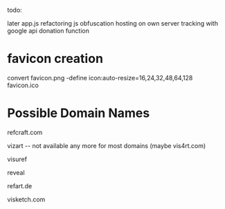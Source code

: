 todo:

later
app.js refactoring
js obfuscation
hosting on own server
tracking with google api
donation function

# favicon creation

convert favicon.png -define icon:auto-resize=16,24,32,48,64,128 favicon.ico


# Possible Domain Names

refcraft.com

vizart -- not available any more for most domains (maybe vis4rt.com)

visuref

reveal


refart.de

visketch.com
